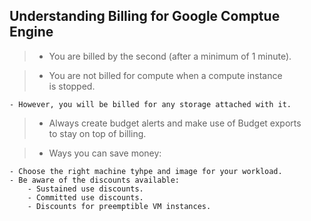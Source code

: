 ## Understanding Billing for Google Comptue Engine

> - You are billed by the second (after a minimum of 1 minute).

> - You are not billed for compute when a compute instance <br />
    is stopped.

```plaintext
- However, you will be billed for any storage attached with it.
```

> - Always create budget alerts and make use of Budget exports <br />
    to stay on top of billing.

> - Ways you can save money:

```plaintext
- Choose the right machine tyhpe and image for your workload.
- Be aware of the discounts available:
    - Sustained use discounts.
    - Committed use discounts.
    - Discounts for preemptible VM instances.
```
